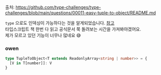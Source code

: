 출처: https://github.com/type-challenges/type-challenges/blob/main/questions/00011-easy-tuple-to-object/README.md


`type` 으로도 인덱싱이 가능하다는 것을 알게되었습니다. [참고](https://www.typescriptlang.org/docs/handbook/2/indexed-access-types.html)  
타입스크립트 책 한번 다 읽고 공식문서 쭉 돌려보는 시간을 가져봐야겠어요.  
제가 모르고 있던 기능이 너무나 많네요 😅


### owen

```typescript
type TupleToObject<T extends ReadonlyArray<string | number>> = {
  [V in T[number]]: V
}
```
